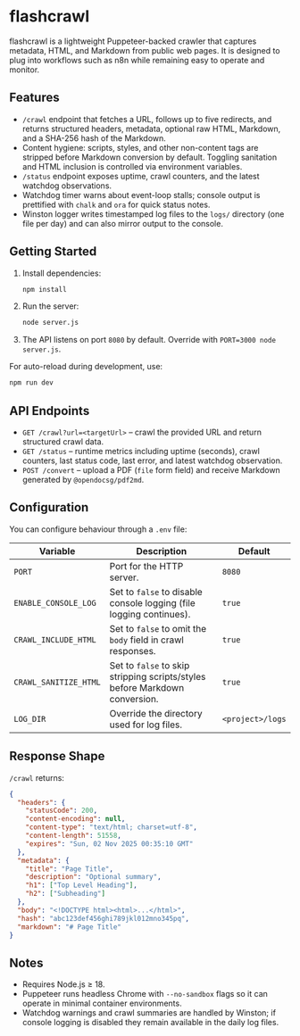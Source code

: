 # flashcrawl

flashcrawl is a lightweight Puppeteer-backed crawler that captures metadata, HTML, and Markdown from public web pages. It is designed to plug into workflows such as n8n while remaining easy to operate and monitor.

## Features
- `/crawl` endpoint that fetches a URL, follows up to five redirects, and returns structured headers, metadata, optional raw HTML, Markdown, and a SHA-256 hash of the Markdown.
- Content hygiene: scripts, styles, and other non-content tags are stripped before Markdown conversion by default. Toggling sanitation and HTML inclusion is controlled via environment variables.
- `/status` endpoint exposes uptime, crawl counters, and the latest watchdog observations.
- Watchdog timer warns about event-loop stalls; console output is prettified with `chalk` and `ora` for quick status notes.
- Winston logger writes timestamped log files to the `logs/` directory (one file per day) and can also mirror output to the console.

## Getting Started
1. Install dependencies:
   ```sh
   npm install
   ```
2. Run the server:
   ```sh
   node server.js
   ```
3. The API listens on port `8080` by default. Override with `PORT=3000 node server.js`.

For auto-reload during development, use:
```sh
npm run dev
```

## API Endpoints
- `GET /crawl?url=<targetUrl>` – crawl the provided URL and return structured crawl data.
- `GET /status` – runtime metrics including uptime (seconds), crawl counters, last status code, last error, and latest watchdog observation.
- `POST /convert` – upload a PDF (`file` form field) and receive Markdown generated by `@opendocsg/pdf2md`.

## Configuration
You can configure behaviour through a `.env` file:

| Variable | Description | Default |
| --- | --- | --- |
| `PORT` | Port for the HTTP server. | `8080` |
| `ENABLE_CONSOLE_LOG` | Set to `false` to disable console logging (file logging continues). | `true` |
| `CRAWL_INCLUDE_HTML` | Set to `false` to omit the `body` field in crawl responses. | `true` |
| `CRAWL_SANITIZE_HTML` | Set to `false` to skip stripping scripts/styles before Markdown conversion. | `true` |
| `LOG_DIR` | Override the directory used for log files. | `<project>/logs` |

## Response Shape
`/crawl` returns:
```json
{
  "headers": {
    "statusCode": 200,
    "content-encoding": null,
    "content-type": "text/html; charset=utf-8",
    "content-length": 51558,
    "expires": "Sun, 02 Nov 2025 00:35:10 GMT"
  },
  "metadata": {
    "title": "Page Title",
    "description": "Optional summary",
    "h1": ["Top Level Heading"],
    "h2": ["Subheading"]
  },
  "body": "<!DOCTYPE html><html>...</html>",
  "hash": "abc123def456ghi789jkl012mno345pq",
  "markdown": "# Page Title"
}
```

## Notes
- Requires Node.js ≥ 18.
- Puppeteer runs headless Chrome with `--no-sandbox` flags so it can operate in minimal container environments.
- Watchdog warnings and crawl summaries are handled by Winston; if console logging is disabled they remain available in the daily log files.
